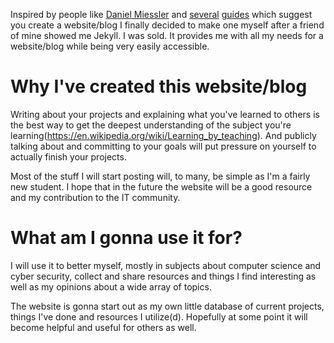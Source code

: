 Inspired by people like [Daniel Miessler](https://danielmiessler.com/) and [several](https://www.cyberstudents.org/blog-post/why-cybersecurity-students-should-blog-and-how-to-get-one-started/ "https://www.cyberstudents.org/blog-post/why-cybersecurity-students-should-blog-and-how-to-get-one-started/") [guides](https://danielmiessler.com/blog/build-successful-infosec-career/ "https://danielmiessler.com/blog/build-successful-infosec-career/") which suggest you create a website/blog I finally decided to make one myself after a friend of mine showed me Jekyll. I was sold. It provides me with all my needs for a website/blog while being very easily accessible.


Why I've created this website/blog
======
Writing about your projects and explaining what you've learned to others is the best way to get the deepest understanding of the subject you're learning(<https://en.wikipedia.org/wiki/Learning_by_teaching>). And publicly talking about and committing to your goals will put pressure on yourself to actually finish your projects.

Most of the stuff I will start posting will, to many, be simple as I'm a fairly new student. I hope that in the future the website will be a good resource and my contribution to the IT community.


What am I gonna use it for?
======
I will use it to better myself, mostly in subjects about computer science and cyber security, collect and share resources and things I find interesting as well as my opinions about a wide array of topics. 

The website is gonna start out as my own little database of current projects, things I've done and resources I utilize(d).
Hopefully at some point it will become helpful and useful for others as well.

